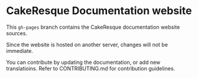 # CakeResque Documentation website

This `gh-pages` branch contains the CakeResque documentation website sources. 

Since the website is hosted on another server, changes will not be immediate.

You can contribute by updating the documentation, or add new translatioins. Refer to CONTRIBUTING.md for contribution guidelines.